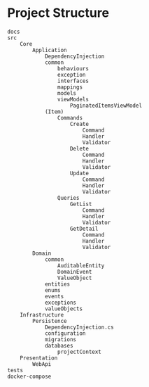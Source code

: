 ﻿# Project Structure

	docs
	src
		Core
			Application
				DependencyInjection			
				common
					behaviours
					exception
					interfaces
					mappings
					models
					viewModels
						PaginatedItemsViewModel
				(Item)
					Commands
						Create
							Command
							Handler
							Validator
						Delete
							Command
							Handler
							Validator
						Update
							Command
							Handler
							Validator
					Queries
						GetList
							Command
							Handler
							Validator
						GetDetail
							Command
							Handler
							Validator
			Domain
				common
					AuditableEntity
					DomainEvent
					ValueObject
				entities
				enums
				events
				exceptions
				valueObjects
		Infrastructure
			Persistence
				DependencyInjection.cs
				configuration
				migrations
				databases
					projectContext
		Presentation
			WebApi
	tests
	docker-compose
